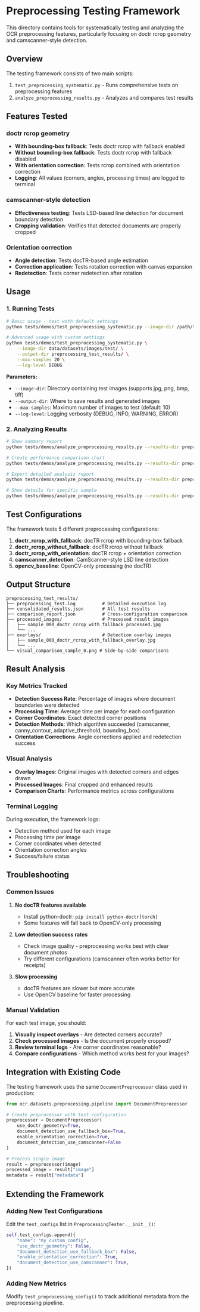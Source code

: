 # Preprocessing Testing Framework

This directory contains tools for systematically testing and analyzing the OCR preprocessing features, particularly focusing on doctr rcrop geometry and camscanner-style detection.

## Overview

The testing framework consists of two main scripts:

1. `test_preprocessing_systematic.py` - Runs comprehensive tests on preprocessing features
2. `analyze_preprocessing_results.py` - Analyzes and compares test results

## Features Tested

### doctr rcrop geometry
- **With bounding-box fallback**: Tests doctr rcrop with fallback enabled
- **Without bounding-box fallback**: Tests doctr rcrop with fallback disabled
- **With orientation correction**: Tests rcrop combined with orientation correction
- **Logging**: All values (corners, angles, processing times) are logged to terminal

### camscanner-style detection
- **Effectiveness testing**: Tests LSD-based line detection for document boundary detection
- **Cropping validation**: Verifies that detected documents are properly cropped

### Orientation correction
- **Angle detection**: Tests docTR-based angle estimation
- **Correction application**: Tests rotation correction with canvas expansion
- **Redetection**: Tests corner redetection after rotation

## Usage

### 1. Running Tests

```bash
# Basic usage - test with default settings
python tests/demos/test_preprocessing_systematic.py --image-dir /path/to/test/images --output-dir results/

# Advanced usage with custom settings
python tests/demos/test_preprocessing_systematic.py \
    --image-dir data/datasets/images/test/ \
    --output-dir preprocessing_test_results/ \
    --max-samples 20 \
    --log-level DEBUG
```

**Parameters:**
- `--image-dir`: Directory containing test images (supports jpg, png, bmp, tiff)
- `--output-dir`: Where to save results and generated images
- `--max-samples`: Maximum number of images to test (default: 10)
- `--log-level`: Logging verbosity (DEBUG, INFO, WARNING, ERROR)

### 2. Analyzing Results

```bash
# Show summary report
python tests/demos/analyze_preprocessing_results.py --results-dir preprocessing_test_results/ --summary

# Create performance comparison chart
python tests/demos/analyze_preprocessing_results.py --results-dir preprocessing_test_results/ --chart performance_chart.png

# Export detailed analysis report
python tests/demos/analyze_preprocessing_results.py --results-dir preprocessing_test_results/ --export-report detailed_analysis.json

# Show details for specific sample
python tests/demos/analyze_preprocessing_results.py --results-dir preprocessing_test_results/ --sample-details 0
```

## Test Configurations

The framework tests 5 different preprocessing configurations:

1. **doctr_rcrop_with_fallback**: docTR rcrop with bounding-box fallback
2. **doctr_rcrop_without_fallback**: docTR rcrop without fallback
3. **doctr_rcrop_with_orientation**: docTR rcrop + orientation correction
4. **camscanner_detection**: CamScanner-style LSD line detection
5. **opencv_baseline**: OpenCV-only processing (no docTR)

## Output Structure

```
preprocessing_test_results/
├── preprocessing_test.log          # Detailed execution log
├── consolidated_results.json       # All test results
├── comparison_report.json          # Cross-configuration comparison
├── processed_images/               # Processed result images
│   ├── sample_000_doctr_rcrop_with_fallback_processed.jpg
│   └── ...
├── overlays/                       # Detection overlay images
│   ├── sample_000_doctr_rcrop_with_fallback_overlay.jpg
│   └── ...
└── visual_comparison_sample_0.png # Side-by-side comparisons
```

## Result Analysis

### Key Metrics Tracked

- **Detection Success Rate**: Percentage of images where document boundaries were detected
- **Processing Time**: Average time per image for each configuration
- **Corner Coordinates**: Exact detected corner positions
- **Detection Methods**: Which algorithm succeeded (camscanner, canny_contour, adaptive_threshold, bounding_box)
- **Orientation Corrections**: Angle corrections applied and redetection success

### Visual Analysis

- **Overlay Images**: Original images with detected corners and edges drawn
- **Processed Images**: Final cropped and enhanced results
- **Comparison Charts**: Performance metrics across configurations

### Terminal Logging

During execution, the framework logs:
- Detection method used for each image
- Processing time per image
- Corner coordinates when detected
- Orientation correction angles
- Success/failure status

## Troubleshooting

### Common Issues

1. **No docTR features available**
   - Install python-doctr: `pip install python-doctr[torch]`
   - Some features will fall back to OpenCV-only processing

2. **Low detection success rates**
   - Check image quality - preprocessing works best with clear document photos
   - Try different configurations (camscanner often works better for receipts)

3. **Slow processing**
   - docTR features are slower but more accurate
   - Use OpenCV baseline for faster processing

### Manual Validation

For each test image, you should:
1. **Visually inspect overlays** - Are detected corners accurate?
2. **Check processed images** - Is the document properly cropped?
3. **Review terminal logs** - Are corner coordinates reasonable?
4. **Compare configurations** - Which method works best for your images?

## Integration with Existing Code

The testing framework uses the same `DocumentPreprocessor` class used in production:

```python
from ocr.datasets.preprocessing.pipeline import DocumentPreprocessor

# Create preprocessor with test configuration
preprocessor = DocumentPreprocessor(
    use_doctr_geometry=True,
    document_detection_use_fallback_box=True,
    enable_orientation_correction=True,
    document_detection_use_camscanner=False
)

# Process single image
result = preprocessor(image)
processed_image = result["image"]
metadata = result["metadata"]
```

## Extending the Framework

### Adding New Test Configurations

Edit the `test_configs` list in `PreprocessingTester.__init__()`:

```python
self.test_configs.append({
    "name": "my_custom_config",
    "use_doctr_geometry": False,
    "document_detection_use_fallback_box": False,
    "enable_orientation_correction": True,
    "document_detection_use_camscanner": True,
})
```

### Adding New Metrics

Modify `test_preprocessing_config()` to track additional metadata from the preprocessing pipeline.
